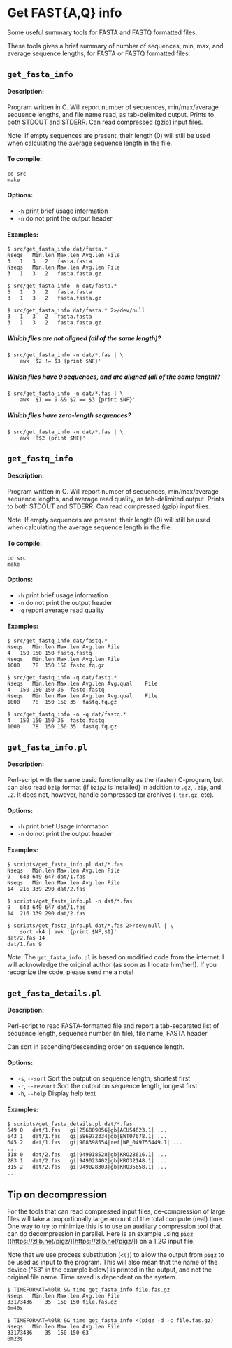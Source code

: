 # Get FAST{A,Q} info

Some useful summary tools for FASTA and FASTQ formatted files.

These tools gives a brief summary of number of sequences, min, max, and average
sequence lengths, for FASTA or FASTQ formatted files.
 

## `get_fasta_info`

#### Description:

Program written in C. Will report number of sequences, min/max/average sequence
lengths, and file name read, as tab-delimited output. Prints to both STDOUT and
STDERR. Can read compressed (gzip) input files.

Note: If empty sequences are present, their length (0) will still be used when
calculating the average sequence length in the file.

#### To compile:

    cd src
    make

#### Options:

- `-h` print brief usage information
- `-n` do not print the output header

#### Examples:

    $ src/get_fasta_info dat/fasta.*
    Nseqs	Min.len	Max.len	Avg.len	File
    3	1	3	2	fasta.fasta
    Nseqs	Min.len	Max.len	Avg.len	File
    3	1	3	2	fasta.fasta.gz

    $ src/get_fasta_info -n dat/fasta.*
    3	1	3	2	fasta.fasta
    3	1	3	2	fasta.fasta.gz

    $ src/get_fasta_info dat/fasta.* 2>/dev/null
    3	1	3	2	fasta.fasta
    3	1	3	2	fasta.fasta.gz


##### Which files are not aligned (all of the same length)?

    $ src/get_fasta_info -n dat/*.fas | \
        awk '$2 != $3 {print $NF}'

##### Which files have 9 sequences, and are aligned (all of the same length)?

    $ src/get_fasta_info -n dat/*.fas | \
        awk '$1 == 9 && $2 == $3 {print $NF}'

##### Which files have zero-length sequences?

    $ src/get_fasta_info -n dat/*.fas | \
        awk '!$2 {print $NF}'


## `get_fastq_info`

#### Description:

Program written in C. Will report number of sequences, min/max/average sequence
lengths, and average read quality, as tab-delimited output. Prints to both
STDOUT and STDERR. Can read compressed (gzip) input files.

Note: If empty sequences are present, their length (0) will still be used when
calculating the average sequence length in the file.

#### To compile:

    cd src
    make

#### Options:

- `-h` print brief usage information
- `-n` do not print the output header
- `-q` report average read quality

#### Examples:

    $ src/get_fastq_info dat/fastq.*
    Nseqs	Min.len	Max.len	Avg.len	File
    4	150	150	150	fastq.fastq
    Nseqs	Min.len	Max.len	Avg.len	File
    1000	78	150	150	fastq.fq.gz

    $ src/get_fastq_info -q dat/fastq.*
    Nseqs	Min.len	Max.len	Avg.len	Avg.qual	File
    4	150	150	150	36	fastq.fastq
    Nseqs	Min.len	Max.len	Avg.len	Avg.qual	File
    1000	78	150	150	35	fastq.fq.gz

    $ src/get_fastq_info -n -q dat/fastq.*
    4	150	150	150	36	fastq.fastq
    1000	78	150	150	35	fastq.fq.gz


## `get_fasta_info.pl`

#### Description:

Perl-script with the same basic functionality as the (faster) C-program, but
can also read `bzip` format (if `bzip2` is installed) in addition to `.gz`,
`.zip`, and `.Z`. It does not, however, handle compressed tar archives
(`.tar.gz`, etc).

#### Options:

- `-h` print brief Usage information
- `-n` do not print the output header

#### Examples:

    $ scripts/get_fasta_info.pl dat/*.fas
    Nseqs	Min.len	Max.len	Avg.len	File
    9	643	649	647	dat/1.fas
    Nseqs	Min.len	Max.len	Avg.len	File
    14	216	339	290	dat/2.fas

    $ scripts/get_fasta_info.pl -n dat/*.fas
    9	643	649	647	dat/1.fas
    14	216	339	290	dat/2.fas
    
    $ scripts/get_fasta_info.pl dat/*.fas 2>/dev/null | \
        sort -k4 | awk '{print $NF,$1}'
    dat/2.fas 14
    dat/1.fas 9

*Note:* The `get_fasta_info.pl` is based on modified code from the internet. I
will acknowledge the original author (as soon as I locate him/her!). If you
recognize the code, please send me a note!


## `get_fasta_details.pl`

#### Description:

Perl-script to read FASTA-formatted file and report a tab-separated list of
sequence length, sequence number (in file), file name, FASTA header
                  
Can sort in ascending/descending order on sequence length.

#### Options:

- `-s`, `--sort`    Sort the output on sequence length, shortest first
- `-r`, `--revsort` Sort the output on sequence length, longest first
- `-h`, `--help`    Display help text

#### Examples:

    $ scripts/get_fasta_details.pl dat/*.fas
    649	0	dat/1.fas	gi|256009056|gb|ACU54623.1| ...
    643	1	dat/1.fas	gi|586972334|gb|EWT07678.1| ...
    645	2	dat/1.fas	gi|908398554|ref|WP_049755449.1| ...
    ...
    318	0	dat/2.fas	gi|949018528|gb|KRO28616.1| ...
    283	1	dat/2.fas	gi|949023402|gb|KRO32148.1| ...
    315	2	dat/2.fas	gi|949028303|gb|KRO35658.1| ...
    ...


## Tip on decompression

For the tools that can read compressed input files, de-compression of large
files will take a proportionally large amount of the total compute (real) time.
One way to try to minimize this is to use an auxiliary compression tool that
can do decompression in parallel. Here is an example using `pigz`
((https://zlib.net/pigz/)[https://zlib.net/pigz/]) on a 1.2G input file.

Note that we use process substitution (`<()`) to allow the output from `pigz`
to be used as input to the program. This will also mean that the name of the
device ("63" in the example below) is printed in the output, and not the
original file name. Time saved is dependent on the system.

    $ TIMEFORMAT=%0lR && time get_fasta_info file.fas.gz
    Nseqs	Min.len	Max.len	Avg.len	File
    33173436	35	150	150	file.fas.gz
    0m40s

    $ TIMEFORMAT=%0lR && time get_fasta_info <(pigz -d -c file.fas.gz)
    Nseqs	Min.len	Max.len	Avg.len	File
    33173436	35	150	150	63
    0m23s

